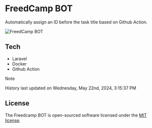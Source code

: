 # FreedCamp BOT

Automatically assign an ID before the task title based on Github Action.

![FreedCamp BOT](https://repository-images.githubusercontent.com/737932867/7d34798b-2680-471c-b089-a78a718d3d6a)

## Tech

- Laravel
- Docker
- Github Action

> [!NOTE]  
> History last updated on Wednesday, May 22nd, 2024, 3:15:37 PM

## License

The Freedcamp BOT is open-sourced software licensed under the [MIT license](https://opensource.org/licenses/MIT).
